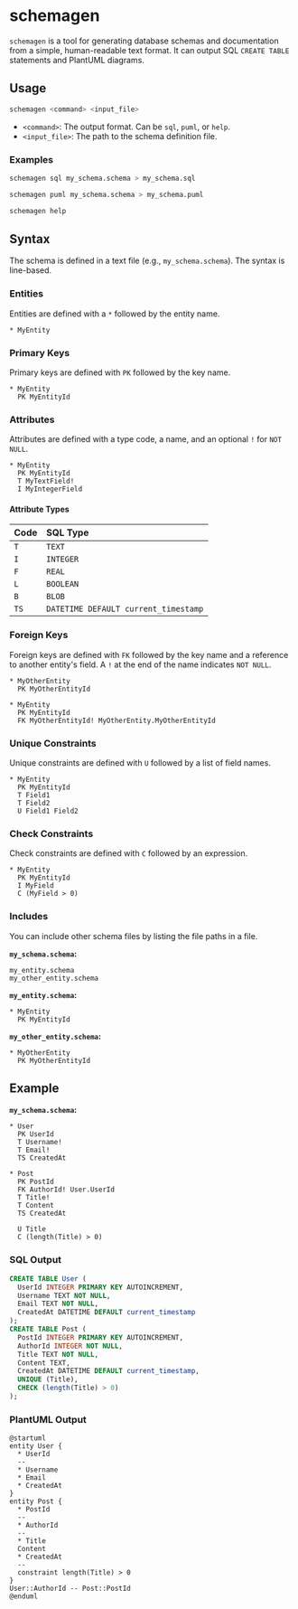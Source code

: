 # schemagen

`schemagen` is a tool for generating database schemas and documentation from a simple, human-readable text format. It can output SQL `CREATE TABLE` statements and PlantUML diagrams.

## Usage

```bash
schemagen <command> <input_file>
```

-   `<command>`: The output format. Can be `sql`, `puml`, or `help`.
-   `<input_file>`: The path to the schema definition file.

### Examples

```bash
schemagen sql my_schema.schema > my_schema.sql
```

```bash
schemagen puml my_schema.schema > my_schema.puml
```

```bash
schemagen help
```

## Syntax

The schema is defined in a text file (e.g., `my_schema.schema`). The syntax is line-based.

### Entities

Entities are defined with a `*` followed by the entity name.

```
* MyEntity
```

### Primary Keys

Primary keys are defined with `PK` followed by the key name.

```
* MyEntity
  PK MyEntityId
```

### Attributes

Attributes are defined with a type code, a name, and an optional `!` for `NOT NULL`.

```
* MyEntity
  PK MyEntityId
  T MyTextField!
  I MyIntegerField
```

#### Attribute Types

| Code | SQL Type                               |
| :--- | :------------------------------------- |
| `T`  | `TEXT`                                 |
| `I`  | `INTEGER`                              |
| `F`  | `REAL`                                 |
| `L`  | `BOOLEAN`                              |
| `B`  | `BLOB`                                 |
| `TS` | `DATETIME DEFAULT current_timestamp`   |

### Foreign Keys

Foreign keys are defined with `FK` followed by the key name and a reference to another entity's field. A `!` at the end of the name indicates `NOT NULL`.

```
* MyOtherEntity
  PK MyOtherEntityId

* MyEntity
  PK MyEntityId
  FK MyOtherEntityId! MyOtherEntity.MyOtherEntityId
```

### Unique Constraints

Unique constraints are defined with `U` followed by a list of field names.

```
* MyEntity
  PK MyEntityId
  T Field1
  T Field2
  U Field1 Field2
```

### Check Constraints

Check constraints are defined with `C` followed by an expression.

```
* MyEntity
  PK MyEntityId
  I MyField
  C (MyField > 0)
```

### Includes

You can include other schema files by listing the file paths in a file.

**`my_schema.schema`:**
```
my_entity.schema
my_other_entity.schema
```

**`my_entity.schema`:**
```
* MyEntity
  PK MyEntityId
```

**`my_other_entity.schema`:**
```
* MyOtherEntity
  PK MyOtherEntityId
```

## Example

**`my_schema.schema`:**
```
* User
  PK UserId
  T Username!
  T Email!
  TS CreatedAt

* Post
  PK PostId
  FK AuthorId! User.UserId
  T Title!
  T Content
  TS CreatedAt

  U Title
  C (length(Title) > 0)
```

### SQL Output

```sql
CREATE TABLE User (
  UserId INTEGER PRIMARY KEY AUTOINCREMENT,
  Username TEXT NOT NULL,
  Email TEXT NOT NULL,
  CreatedAt DATETIME DEFAULT current_timestamp
);
CREATE TABLE Post (
  PostId INTEGER PRIMARY KEY AUTOINCREMENT,
  AuthorId INTEGER NOT NULL,
  Title TEXT NOT NULL,
  Content TEXT,
  CreatedAt DATETIME DEFAULT current_timestamp,
  UNIQUE (Title),
  CHECK (length(Title) > 0)
);
```

### PlantUML Output

```plantuml
@startuml
entity User {
  * UserId
  --
  * Username
  * Email
  * CreatedAt
}
entity Post {
  * PostId
  --
  * AuthorId
  --
  * Title
  Content
  * CreatedAt
  --
  constraint length(Title) > 0
}
User::AuthorId -- Post::PostId
@enduml
```
